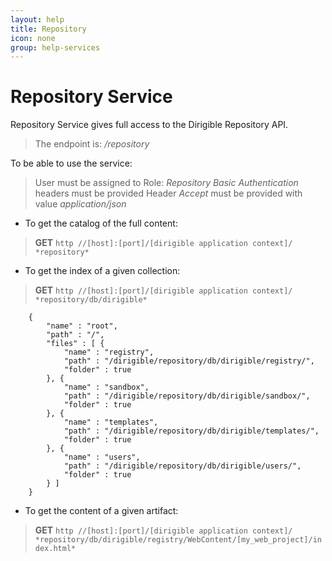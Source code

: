 ```yaml
---
layout: help
title: Repository
icon: none
group: help-services
---
```


Repository Service
===

Repository Service gives full access to the Dirigible Repository API.

> The endpoint is: */repository*

To be able to use the service:

> User must be assigned to Role: *Repository*
> *Basic Authentication* headers must be provided
> Header *Accept* must be provided with value *application/json*

* To get the catalog of the full content:

> **GET** `http //[host]:[port]/[dirigible application context]/ *repository*`


* To get the index of a given collection:

> **GET** `http //[host]:[port]/[dirigible application context]/ *repository/db/dirigible*`

		{
		    "name" : "root",
			"path" : "/",
			"files" : [ {
				"name" : "registry",
				"path" : "/dirigible/repository/db/dirigible/registry/",
				"folder" : true
			}, {
				"name" : "sandbox",
				"path" : "/dirigible/repository/db/dirigible/sandbox/",
				"folder" : true
			}, {
				"name" : "templates",
				"path" : "/dirigible/repository/db/dirigible/templates/",
				"folder" : true
			}, {
				"name" : "users",
				"path" : "/dirigible/repository/db/dirigible/users/",
				"folder" : true
			} ]
		}


* To get the content of a given artifact:

> **GET** `http //[host]:[port]/[dirigible application context]/ *repository/db/dirigible/registry/WebContent/[my_web_project]/index.html*`

